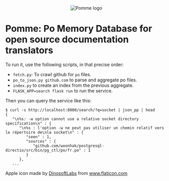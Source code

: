 <div style="text-align:center">
    <img src="https://github.com/JulienPalard/tuw/blob/master/assets/logo/logo.png?raw=true" alt="Pomme logo"/>
</div>

# Pomme: Po Memory Database for open source documentation translators

To run it, use the following scripts, in that precise order:

- `fetch.py`: To crawl github for `po` files.
- `po_to_json.py github.com` to parse and aggregate po files.
- `index.py` to create an index from the previous aggregate.
- `FLASK_APP=search flask run` to run the service.

Then you can query the service like this:

```
$ curl -s http://localhost:8000/search/?q=socket | json_pp | head
{
   "\n%s: -w option cannot use a relative socket directory specification\n" : {
      "\n%s : l'option -w ne peut pas utiliser un chemin relatif vers le répertoire de\nla socket\n" : {
         "seen" : 1,
         "sources" : {
            "github.com/woonhak/postgresql-directio/src/bin/pg_ctl/po/fr.po" : 1
         }
      },
   ...
```


Apple icon made by <a href="https://www.flaticon.com/free-icon/apple_3616363?term=apple&page=1&position=27" title="DinosoftLabs">DinosoftLabs</a> from <a href="https://www.flaticon.com/" title="Flaticon"> www.flaticon.com</a>